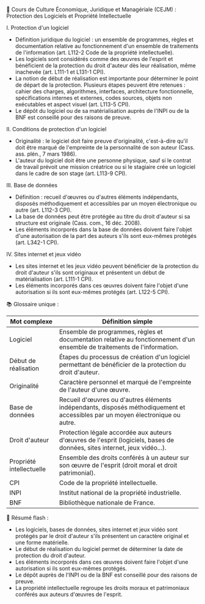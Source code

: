📑 Cours de Culture Économique, Juridique et Managériale (CEJM) : Protection des Logiciels et Propriété Intellectuelle

I. Protection d'un logiciel

* Définition juridique du logiciel : un ensemble de programmes, règles et documentation relative au fonctionnement d'un ensemble de traitements de l'information (art. L112-2 Code de la propriété intellectuelle).
* Les logiciels sont considérés comme des œuvres de l'esprit et bénéficient de la protection du droit d'auteur dès leur réalisation, même inachevée (art. L111-1 et L131-1 CPI).
* La notion de début de réalisation est importante pour déterminer le point de départ de la protection. Plusieurs étapes peuvent être retenues : cahier des charges, algorithmes, interfaces, architecture fonctionnelle, spécifications internes et externes, codes sources, objets non exécutables et aspect visuel (art. L113-5 CPI).
* Le dépôt du logiciel ou de sa matérialisation auprès de l'INPI ou de la BNF est conseillé pour des raisons de preuve.

II. Conditions de protection d'un logiciel

* Originalité : le logiciel doit faire preuve d'originalité, c'est-à-dire qu'il doit être marqué de l'empreinte de la personnalité de son auteur (Cass. ass. plén., 7 mars 1986).
* L'auteur du logiciel doit être une personne physique, sauf si le contrat de travail prévoit une mission créatrice ou si le stagiaire crée un logiciel dans le cadre de son stage (art. L113-9 CPI).

III. Base de données

* Définition : recueil d'œuvres ou d'autres éléments indépendants, disposés méthodiquement et accessibles par un moyen électronique ou autre (art. L112-3 CPI).
* La base de données peut être protégée au titre du droit d'auteur si sa structure est originale (Cass. com., 16 déc. 2008).
* Les éléments incorporés dans la base de données doivent faire l'objet d'une autorisation de la part des auteurs s'ils sont eux-mêmes protégés (art. L342-1 CPI).

IV. Sites internet et jeux vidéo

* Les sites internet et les jeux vidéo peuvent bénéficier de la protection du droit d'auteur s'ils sont originaux et présentent un début de matérialisation (art. L111-1 CPI).
* Les éléments incorporés dans ces œuvres doivent faire l'objet d'une autorisation si ils sont eux-mêmes protégés (art. L122-5 CPI).

📚 Glossaire unique :

| Mot complexe | Définition simple |
|---|---|
| Logiciel | Ensemble de programmes, règles et documentation relative au fonctionnement d'un ensemble de traitements de l'information. |
| Début de réalisation | Étapes du processus de création d'un logiciel permettant de bénéficier de la protection du droit d'auteur. |
| Originalité | Caractère personnel et marqué de l'empreinte de l'auteur d'une œuvre. |
| Base de données | Recueil d'œuvres ou d'autres éléments indépendants, disposés méthodiquement et accessibles par un moyen électronique ou autre. |
| Droit d'auteur | Protection légale accordée aux auteurs d'œuvres de l'esprit (logiciels, bases de données, sites internet, jeux vidéo...). |
| Propriété intellectuelle | Ensemble des droits conférés à un auteur sur son œuvre de l'esprit (droit moral et droit patrimonial). |
| CPI | Code de la propriété intellectuelle. |
| INPI | Institut national de la propriété industrielle. |
| BNF | Bibliothèque nationale de France. |

🔑 Résumé flash :

* Les logiciels, bases de données, sites internet et jeux vidéo sont protégés par le droit d'auteur s'ils présentent un caractère original et une forme matérielle.
* Le début de réalisation du logiciel permet de déterminer la date de protection du droit d'auteur.
* Les éléments incorporés dans ces œuvres doivent faire l'objet d'une autorisation si ils sont eux-mêmes protégés.
* Le dépôt auprès de l'INPI ou de la BNF est conseillé pour des raisons de preuve.
* La propriété intellectuelle regroupe les droits moraux et patrimoniaux conférés aux auteurs d'œuvres de l'esprit.